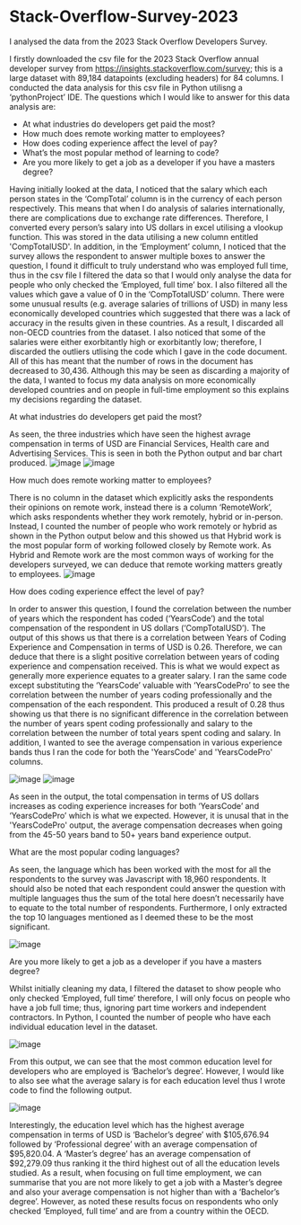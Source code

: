 # Stack-Overflow-Survey-2023
I analysed the data from the 2023 Stack Overflow Developers Survey.

I firstly downloaded the csv file for the 2023 Stack Overflow annual developer survey from  https://insights.stackoverflow.com/survey; this is a large dataset with 89,184 datapoints (excluding headers) for 84 columns. I conducted the data analysis for this csv file in Python utilisng a ‘pythonProject’ IDE. The questions which I would like to answer for this data analysis are:
- At what industries do developers get paid the most?
- How much does remote working matter to employees?
- How does coding experience affect the level of pay?
- What’s the most popular method of learning to code?
- Are you more likely to get a job as a developer if you have a masters degree?

Having initially looked at the data, I noticed that the salary which each person states in the ‘CompTotal’ column is in the currency of each person respectively. This means that when I do analysis of salaries internationally, there are complications due to exchange rate differences. Therefore, I converted every person’s salary into US dollars in excel utilising a vlookup function. This was stored in the data utilising a new column entitled 'CompTotalUSD'. In addition, in the ‘Employment’ column, I noticed that the survey allows the respondent to answer multiple boxes to answer the question, I found it difficult to truly understand who was employed full time, thus in the csv file I filtered the data so that I would only analyse the data for people who only checked the ‘Employed, full time’ box. I also filtered all the values which gave a value of 0 in the ‘CompTotalUSD’ column. There were some unusual results (e.g. average salaries of trillions of USD) in many less economically developed countries which suggested that there was a lack of accuracy in the results given in these countries. As a result, I discarded all non-OECD countries from the dataset. I also noticed that some of the salaries were either exorbitantly high or exorbitantly low; therefore, I discarded the outliers utlising the code which I gave in the code document. All of this has meant that the number of rows in the document has decreased to 30,436. Although this may be seen as discarding a majority of the data, I wanted to focus my data analysis on more economically developed countries and on people in full-time employment so this explains my decisions regarding the dataset. 

At what industries do developers get paid the most?

As seen, the three industries which have seen the highest avrage compensation in terms of USD are Financial Services, Health care and Advertising Services. This is seen in both the Python output and bar chart produced.
![image](https://github.com/AdamH489/Stack-Overflow-Survey-2023/assets/122322345/f2e84db3-c8dc-4d13-8746-4859ded91d39)
![image](https://github.com/AdamH489/Stack-Overflow-Survey-2023/assets/122322345/fae7c313-3a11-4c72-8caa-2141b4060ea9)

How much does remote working matter to employees?

There is no column in the dataset which explicitly asks the respondents their opinions on remote work, instead there is a column ‘RemoteWork’, which asks respondents whether they work remotely, hybrid or in-person. Instead, I counted the number of people who work remotely or hybrid as shown in the Python output below and this showed us that Hybrid work is the most popular form of working followed closely by Remote work. As Hybrid and Remote work are the most common ways of working for the developers surveyed, we can deduce that remote working matters greatly to employees.
![image](https://github.com/AdamH489/Stack-Overflow-Survey-2023/assets/122322345/5450fb30-0c28-4ce9-9ba6-ca0fde9818b5)

How does coding experience effect the level of pay?

In order to answer this question, I found the correlation between the number of years which the respondent has coded (‘YearsCode’) and the total compensation of the respondent in US dollars (‘CompTotalUSD’). The output of this shows us that there is a correlation between Years of Coding Experience and Compensation in terms of USD is 0.26. Therefore, we can deduce that there is a slight positive correlation between years of coding experience and compensation received. This is what we would expect as generally more experience equates to a greater salary. I ran the same code except substituting the ‘YearsCode’ valuable with ‘YearsCodePro’ to see the correlation between the number of years coding professionally and the compensation of the each respondent. This produced a result of 0.28 thus showing us that there is no significant difference in the correlation between the number of years spent coding professionally and salary to the correlation between the number of total years spent coding and salary. In addition, I wanted to see the average compensation in various experience bands thus I ran the code for both the 'YearsCode' and 'YearsCodePro' columns. 

![image](https://github.com/AdamH489/Stack-Overflow-Survey-2023/assets/122322345/b98d5b3d-1a99-40d3-9d32-6114c9c08174)
![image](https://github.com/AdamH489/Stack-Overflow-Survey-2023/assets/122322345/5f5c8a97-2300-457a-b4f3-704a8af06485)

As seen in the output, the total compensation in terms of US dollars increases as coding experience increases for both ‘YearsCode’ and ‘YearsCodePro’ which is what we expected. However, it is unusal that in the 'YearsCodePro' output, the average compensation decreases when going from the 45-50 years band to 50+ years band experience output. 

What are the most popular coding languages?

As seen, the language which has been worked with the most for all the respondents to the survey was Javascript with 18,960 respondents. It should also be noted that each respondent could answer the question with multiple languages thus the sum of the total here doesn’t necessarily have to equate to the total number of respondents. Furthermore, I only extracted the top 10 languages mentioned as I deemed these to be the most significant. 

![image](https://github.com/AdamH489/Stack-Overflow-Survey-2023/assets/122322345/eedd3c28-5b3c-4ed3-937e-adc56ee0e8ec)

Are you more likely to get a job as a developer if you have a masters degree?

Whilst initially cleaning my data, I filtered the dataset to show people who only checked ‘Employed, full time’ therefore, I will only focus on people who have a job full time; thus, ignoring part time workers and independent contractors. In Python, I counted the number of people who have each individual education level in the dataset. 

![image](https://github.com/AdamH489/Stack-Overflow-Survey-2023/assets/122322345/817db541-1c94-4b51-b857-7ccb91168cb1)

From this output, we can see that the most common education level for developers who are employed is ‘Bachelor’s degree’. However, I would like to also see what the average salary is for each education level thus I wrote code to find the following output.

![image](https://github.com/AdamH489/Stack-Overflow-Survey-2023/assets/122322345/e128d681-1a37-4b7f-a519-90b7beb0c712)

Interestingly, the education level which has the highest average compensation in terms of USD is ‘Bachelor’s degree’ with $105,676.94 followed by ‘Professional degree’ with an average compensation of $95,820.04. A ‘Master’s degree’ has an average compensation of $92,279.09 thus ranking it the third highest out of all the education levels studied. As a result, when focusing on full time employment, we can summarise that you are not more likely to get a job with a Master’s degree and also your average compensation is not higher than with a ‘Bachelor’s degree’. However, as noted these results focus on respondents who only checked ‘Employed, full time’ and are from a country within the OECD. 








